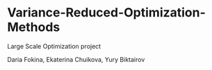 # Variance-Reduced-Optimization-Methods
Large Scale Optimization project 


Daria Fokina, Ekaterina Chuikova, Yury Biktairov
